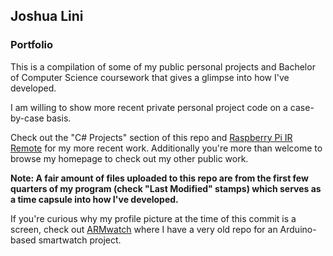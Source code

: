 ## Joshua Lini
### Portfolio
This is a compilation of some of my public personal projects and Bachelor of Computer Science coursework that gives a glimpse into how I've developed. 

I am willing to show more recent private personal project code on a case-by-case basis.

Check out the "C# Projects" section of this repo and [Raspberry Pi IR Remote](https://github.com/Cybotive/RaspPi-POST-IrRemote) for my more recent work. Additionally you're more than welcome to browse my homepage to check out my other public work.

**Note: A fair amount of files uploaded to this repo are from the first few quarters of my program (check "Last Modified" stamps) which serves as a time capsule into how I've developed.**

If you're curious why my profile picture at the time of this commit is a screen, check out [ARMwatch](https://github.com/Cybotive/ARMwatch) where I have a very old repo for an Arduino-based smartwatch project.

